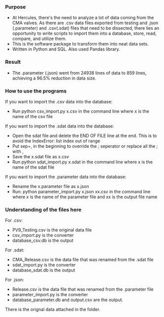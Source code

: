 ### Purpose
- At Hercules, there's the need to analyze a lot of data coming from the CMA valves. As there are .csv data files exported from testing and .json (.parameter) and .csv(.sdat) files that need to be dissected, there lies an opportunity to write scripts to import them into a database, store, read, compare, and utilize them. 
- This is the software package to transform them into neat data sets.
- Written in Python and SQL. Also used Pandas library.

### Result
- The .parameter (.json) went from 24938 lines of data to 859 lines, achieving a 96.5% reduction in data size.

### How to use the programs
If you want to import the .csv data into the database: 
- Run python csv_import.py x.csv in the command line where x is the name of the csv file

If you want to import the .sdat data into the database:
- Open the sdat file and delete the END OF FILE line at the end. This is to avoid the IndexError: list index out of range
- Put sep=, in the beginning to override the ; seperator or replace all the ; with ,
- Save the x.sdat file as x.csv
- Run python sdat_import.py x.sdat in the command line where x is the name of the sdat file

If you want to import the .parameter data into the database:
- Rename the x.parameter file as x.json
- Run: python parameter_import.py x.json xx.csv in the command line where x is the name of the parameter file and xx is the output file name

### Understanding of the files here
For .csv:
- PV9_Testing.csv is the original data file
- csv_import.py is the converter
- database_csv.db is the output

For .sdat:
- CMA_Release.csv is the data file that was renamed from the .sdat file
- sdat_import.py is the converter
- database_sdat.db is the output

For .json:
- Release.csv is the data file that was renamed from the .parameter file
- parameter_import.py is the converter
- database_parameter.db and output.csv are the output.

There is the orignal data attached in the folder.
